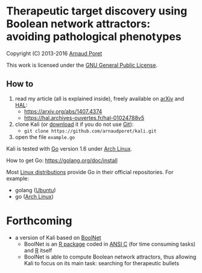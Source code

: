 # Therapeutic target discovery using Boolean network attractors: avoiding pathological phenotypes

Copyright (C) 2013-2016 [Arnaud Poret](https://github.com/arnaudporet)

This work is licensed under the [GNU General Public License](https://www.gnu.org/licenses/gpl.html).

## How to

1. read my article (all is explained inside), freely available on [arXiv](https://arxiv.org/) and [HAL](https://hal.archives-ouvertes.fr/):
    * https://arxiv.org/abs/1407.4374
    * https://hal.archives-ouvertes.fr/hal-01024788v5
2. clone Kali (or [download](https://github.com/arnaudporet/kali/archive/master.zip) it if you do not use [Git](https://git-scm.com/)):
    * `git clone https://github.com/arnaudporet/kali.git`
3. open the file `example.go`

Kali is tested with [Go](https://golang.org/) version 1.6 under [Arch Linux](https://www.archlinux.org/).

How to get Go: https://golang.org/doc/install

Most [Linux distributions](http://distrowatch.com) provide Go in their official repositories. For example:
* golang ([Ubuntu](http://www.ubuntu.com/))
* go ([Arch Linux](https://www.archlinux.org/))

# Forthcoming

* a version of Kali based on [BoolNet](https://cran.r-project.org/web/packages/BoolNet/index.html)
    * BoolNet is an [R package](https://cran.r-project.org/) coded in [ANSI C](https://en.wikipedia.org/wiki/ANSI_C) (for time consuming tasks) and [R](https://www.r-project.org/) itself
    * BoolNet is able to compute Boolean network attractors, thus allowing Kali to focus on its main task: searching for therapeutic bullets
